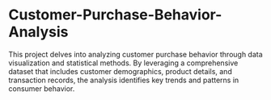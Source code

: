 # Customer-Purchase-Behavior-Analysis
This project delves into analyzing customer purchase behavior through data visualization and statistical methods. By leveraging a comprehensive dataset that includes customer demographics, product details, and transaction records, the analysis identifies key trends and patterns in consumer behavior.
